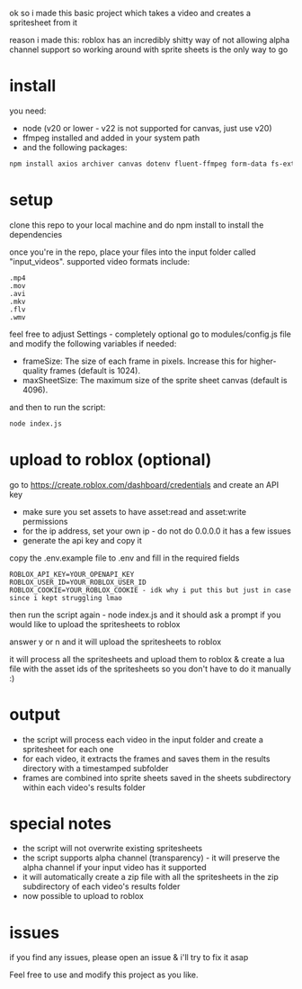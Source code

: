 ok so i made this basic project which takes a video and creates a spritesheet from it

reason i made this:
roblox has an incredibly shitty way of not allowing alpha channel support so working around with sprite sheets is the only way to go

# install
you need:
- node (v20 or lower - v22 is not supported for canvas, just use v20)
- ffmpeg installed and added in your system path
- and the following packages:

```bash
npm install axios archiver canvas dotenv fluent-ffmpeg form-data fs-extra prompt
```

# setup
clone this repo to your local machine and do npm install to install the dependencies

once you're in the repo, place your files into the input folder called "input_videos". supported video formats include:
```
.mp4
.mov
.avi
.mkv
.flv
.wmv
```

feel free to adjust Settings - completely optional
go to modules/config.js file and modify the following variables if needed:
- frameSize: The size of each frame in pixels. Increase this for higher-quality frames (default is 1024).
- maxSheetSize: The maximum size of the sprite sheet canvas (default is 4096).

and then to run the script:

```bash
node index.js
```

# upload to roblox (optional)

go to https://create.roblox.com/dashboard/credentials and create an API key
- make sure you set assets to have asset:read and asset:write permissions
- for the ip address, set your own ip - do not do 0.0.0.0 it has a few issues
- generate the api key and copy it

copy the .env.example file to .env and fill in the required fields

```
ROBLOX_API_KEY=YOUR_OPENAPI_KEY
ROBLOX_USER_ID=YOUR_ROBLOX_USER_ID
ROBLOX_COOKIE=YOUR_ROBLOX_COOKIE - idk why i put this but just in case since i kept struggling lmao
```

then run the script again - node index.js and it should ask a prompt if you would like to upload the spritesheets to roblox

answer y or n and it will upload the spritesheets to roblox

it will process all the spritesheets and upload them to roblox & create a lua file with the asset ids of the spritesheets so you don't have to do it manually :)

# output
- the script will process each video in the input folder and create a spritesheet for each one
- for each video, it extracts the frames and saves them in the results directory with a timestamped subfolder
- frames are combined into sprite sheets saved in the sheets subdirectory within each video's results folder

# special notes
- the script will not overwrite existing spritesheets
- the script supports alpha channel (transparency) - it will preserve the alpha channel if your input video has it supported 
- it will automatically create a zip file with all the spritesheets in the zip subdirectory of each video's results folder
- now possible to upload to roblox

# issues
if you find any issues, please open an issue & i'll try to fix it asap

Feel free to use and modify this project as you like.

